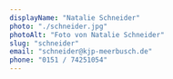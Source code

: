 ```yaml
---
displayName: "Natalie Schneider"
photo: "./schneider.jpg"
photoAlt: "Foto von Natalie Schneider"
slug: "schneider"
email: "schneider@kjp-meerbusch.de"
phone: "0151 / 74251054"
---
```

